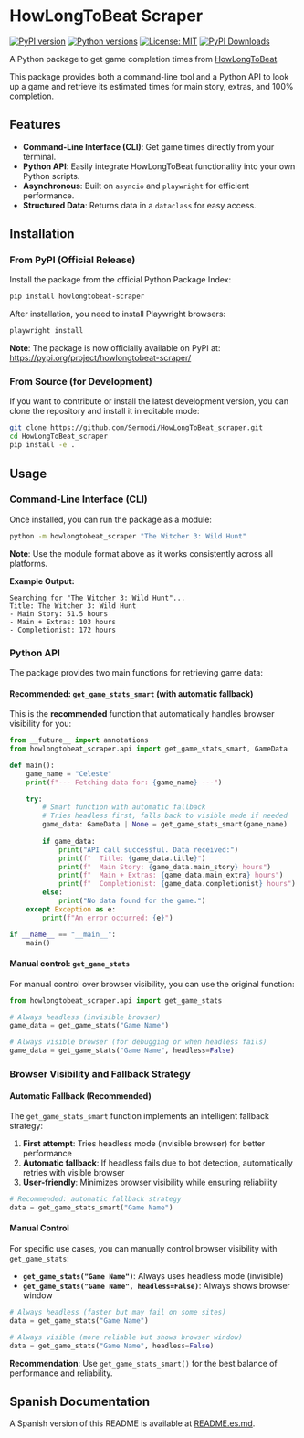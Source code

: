 # HowLongToBeat Scraper

[![PyPI version](https://badge.fury.io/py/howlongtobeat-scraper.svg)](https://badge.fury.io/py/howlongtobeat-scraper)
[![Python versions](https://img.shields.io/pypi/pyversions/howlongtobeat-scraper.svg)](https://pypi.org/project/howlongtobeat-scraper/)
[![License: MIT](https://img.shields.io/badge/License-MIT-yellow.svg)](https://opensource.org/licenses/MIT)
[![PyPI Downloads](https://static.pepy.tech/personalized-badge/howlongtobeat-scraper?period=total&units=INTERNATIONAL_SYSTEM&left_color=GRAY&right_color=MAGENTA&left_text=downloads)](https://pepy.tech/projects/howlongtobeat-scraper)

A Python package to get game completion times from [HowLongToBeat](https://howlongtobeat.com).

This package provides both a command-line tool and a Python API to look up a game and retrieve its estimated times for main story, extras, and 100% completion.

## Features

-   **Command-Line Interface (CLI)**: Get game times directly from your terminal.
-   **Python API**: Easily integrate HowLongToBeat functionality into your own Python scripts.
-   **Asynchronous**: Built on `asyncio` and `playwright` for efficient performance.
-   **Structured Data**: Returns data in a `dataclass` for easy access.

## Installation

### From PyPI (Official Release)

Install the package from the official Python Package Index:

```bash
pip install howlongtobeat-scraper
```

After installation, you need to install Playwright browsers:

```bash
playwright install
```

**Note**: The package is now officially available on PyPI at: https://pypi.org/project/howlongtobeat-scraper/

### From Source (for Development)

If you want to contribute or install the latest development version, you can clone the repository and install it in editable mode:

```bash
git clone https://github.com/Sermodi/HowLongToBeat_scraper.git
cd HowLongToBeat_scraper
pip install -e .
```

## Usage

### Command-Line Interface (CLI)

Once installed, you can run the package as a module:

```bash
python -m howlongtobeat_scraper "The Witcher 3: Wild Hunt"
```

**Note**: Use the module format above as it works consistently across all platforms.

**Example Output:**

```
Searching for "The Witcher 3: Wild Hunt"...
Title: The Witcher 3: Wild Hunt
- Main Story: 51.5 hours
- Main + Extras: 103 hours
- Completionist: 172 hours
```

### Python API

The package provides two main functions for retrieving game data:

#### Recommended: `get_game_stats_smart` (with automatic fallback)

This is the **recommended** function that automatically handles browser visibility for you:

```python
from __future__ import annotations
from howlongtobeat_scraper.api import get_game_stats_smart, GameData

def main():
    game_name = "Celeste"
    print(f"--- Fetching data for: {game_name} ---")

    try:
        # Smart function with automatic fallback
        # Tries headless first, falls back to visible mode if needed
        game_data: GameData | None = get_game_stats_smart(game_name)
        
        if game_data:
            print("API call successful. Data received:")
            print(f"  Title: {game_data.title}")
            print(f"  Main Story: {game_data.main_story} hours")
            print(f"  Main + Extras: {game_data.main_extra} hours")
            print(f"  Completionist: {game_data.completionist} hours")
        else:
            print("No data found for the game.")
    except Exception as e:
        print(f"An error occurred: {e}")

if __name__ == "__main__":
    main()
```

#### Manual control: `get_game_stats`

For manual control over browser visibility, you can use the original function:

```python
from howlongtobeat_scraper.api import get_game_stats

# Always headless (invisible browser)
game_data = get_game_stats("Game Name")

# Always visible browser (for debugging or when headless fails)
game_data = get_game_stats("Game Name", headless=False)
```

### Browser Visibility and Fallback Strategy

#### Automatic Fallback (Recommended)

The `get_game_stats_smart` function implements an intelligent fallback strategy:

1. **First attempt**: Tries headless mode (invisible browser) for better performance
2. **Automatic fallback**: If headless fails due to bot detection, automatically retries with visible browser
3. **User-friendly**: Minimizes browser visibility while ensuring reliability

```python
# Recommended: automatic fallback strategy
data = get_game_stats_smart("Game Name")
```

#### Manual Control

For specific use cases, you can manually control browser visibility with `get_game_stats`:

- **`get_game_stats("Game Name")`**: Always uses headless mode (invisible)
- **`get_game_stats("Game Name", headless=False)`**: Always shows browser window

```python
# Always headless (faster but may fail on some sites)
data = get_game_stats("Game Name")

# Always visible (more reliable but shows browser window)
data = get_game_stats("Game Name", headless=False)
```

**Recommendation**: Use `get_game_stats_smart()` for the best balance of performance and reliability.

## Spanish Documentation

A Spanish version of this README is available at [README.es.md](README.es.md).
